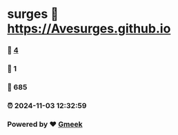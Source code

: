 # surges :link: https://Avesurges.github.io 
### :page_facing_up: [4](https://Avesurges.github.io/tag.html) 
### :speech_balloon: 1 
### :hibiscus: 685 
### :alarm_clock: 2024-11-03 12:32:59 
### Powered by :heart: [Gmeek](https://github.com/Meekdai/Gmeek)
